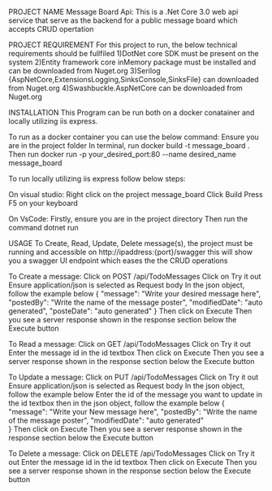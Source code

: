PROJECT NAME
Message Board Api: This is a .Net Core 3.0 web api service that serve as the backend for a public message board which accepts CRUD opertation

PROJECT REQUIREMENT
For this project to run, the below technical requirements should be fullfiled 
1)DotNet core SDK must be present on the system 
2)Entity framework core inMemory package must be installed and can be downloaded from Nuget.org 
3)Serilog {AspNetCore,ExtensionsLogging,SinksConsole,SinksFile} can downloaded from Nuget.org 
4)Swashbuckle.AspNetCore can be downloaded from Nuget.org 

INSTALLATION
This Program can be run both on a docker conatainer and locally utilizing iis express.

To run as a docker container you can use the below command:
Ensure you are in the project folder
In terminal, run docker build -t message_board .
Then run docker run -p your_desired_port:80 --name desired_name message_board

To run locally utilizing iis express follow below steps:

On visual studio:
Right click on the project message_board
Click Build
Press F5 on your keyboard

On VsCode: 
Firstly, ensure you are in the project directory
Then run the command dotnet run

USAGE
To Create, Read, Update, Delete message(s), the project must be running and accessible on http://ipaddress:{port}/swagger
this will show you a swagger UI endpoint which eases the the CRUD operations

To Create a message:
Click on POST /api/TodoMessages
Click on Try it out
Ensure application/json is selected as Request body
In the json object, follow the example below
{
  "message": "Write your desired message here",
  "postedBy": "Write the name of the message poster",
  "modifiedDate": "auto generated",
  "posteDate": "auto generated"
}
Then click on Execute
Then you see a server response shown in the response section below the Execute button

To Read a message:
Click on GET /api/TodoMessages
Click on Try it out 
Enter the message id in the id textbox
Then click on Execute
Then you see a server response shown in the response section below the Execute button

To Update a message:
Click on PUT /api/TodoMessages
Click on Try it out
Ensure application/json is selected as Request body
In the json object, follow the example below
Enter the id of the message you want to update in the id textbox
then in the json object, follow the example below
{
  "message": "Write your New message here",
  "postedBy": "Write the name of the message poster",
  "modifiedDate": "auto generated"  
}
Then click on Execute
Then you see a server response shown in the response section below the Execute button


To Delete a message:
Click on DELETE /api/TodoMessages
Click on Try it out 
Enter the message id in the id textbox
Then click on Execute
Then you see a server response shown in the response section below the Execute button
